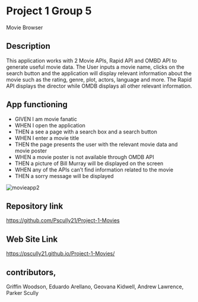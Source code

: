 # Project 1 Group 5

Movie Browser

## Description

This application works with 2 Movie APIs, Rapid API and OMBD API to generate useful movie data.
The User inputs a movie name, clicks on the search button and the application will display relevant information about the movie such as the rating, genre, plot, actors, language and more. The Rapid API displays the director while OMDB displays all other relevant information.

## App functioning

* GIVEN I am movie fanatic
* WHEN I open the application
* THEN a see a page with a search box and a search button
* WHEN I enter a movie title
* THEN the page presents the user with the relevant movie data and movie poster
* WHEN a movie poster is not available through OMDB API
* THEN a picture of Bill Murray will be displayed on the screen
* WHEN any of the APIs can’t find information related to the movie 
* THEN a sorry message will be displayed

![movieapp2](https://user-images.githubusercontent.com/113002223/199379285-07a433bb-11db-45ae-a16d-69303293a11c.png)



## Repository link
https://github.com/Pscully21/Project-1-Movies


## Web Site Link
https://pscully21.github.io/Project-1-Movies/

## contributors,
Griffin Woodson,
Eduardo Arellano,
Geovana Kidwell,
Andrew Lawrence,
Parker Scully

